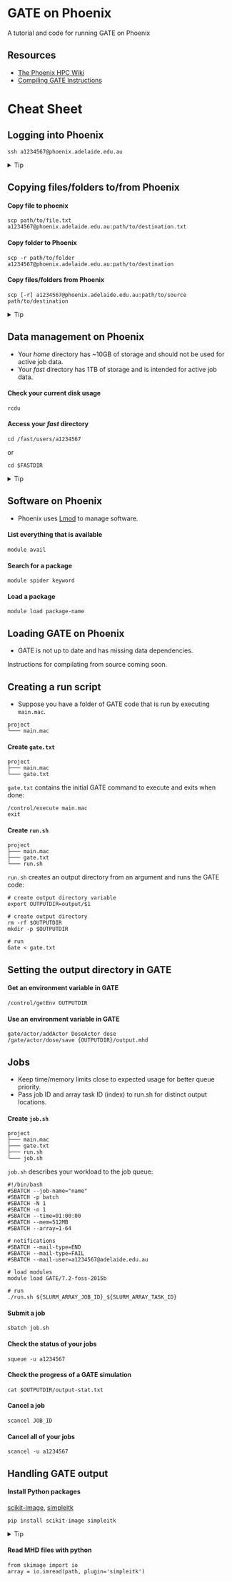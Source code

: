 # GATE on Phoenix
A tutorial and code for running GATE on Phoenix

## Resources

 - [The Phoenix HPC Wiki](https://wiki.adelaide.edu.au/hpc/index.php/Main_Page)
 - [Compiling GATE Instructions](https://opengate.readthedocs.io/en/latest/compilation_instructions.html)

# Cheat Sheet

## Logging into Phoenix

```
ssh a1234567@phoenix.adelaide.edu.au
```

<details>
<summary>Tip</summary>
  
Set up [SSH keys](https://www.digitalocean.com/community/tutorials/ssh-essentials-working-with-ssh-servers-clients-and-keys) for better security and not having to type your password:

```
ssh-keygen
ssh-copy-id a1234567@phoenix.adelaide.edu.au
```
  
</details>

## Copying files/folders to/from Phoenix

#### Copy file to phoenix

```
scp path/to/file.txt a1234567@phoenix.adelaide.edu.au:path/to/destination.txt
```

#### Copy folder to Phoenix

```
scp -r path/to/folder a1234567@phoenix.adelaide.edu.au:path/to/destination
```

#### Copy files/folders from Phoenix

```
scp [-r] a1234567@phoenix.adelaide.edu.au:path/to/source path/to/destination
```

<details>
<summary>Tip</summary>
  
Check out [rsync](https://www.digitalocean.com/community/tutorials/how-to-use-rsync-to-sync-local-and-remote-directories-on-a-vps), an alternative to `scp` that only copies files that have been updated.
  
For larger, longer-term projects use [git](https://rogerdudler.github.io/git-guide/) and GitHub for version control.
  
</details>

## Data management on Phoenix

- Your *home* directory has ~10GB of storage and should not be used for active job data. 
- Your *fast* directory has 1TB of storage and is intended for active job data.

#### Check your current disk usage

```
rcdu
```

#### Access your *fast* directory

```
cd /fast/users/a1234567
```

or

```
cd $FASTDIR
```

<details>
<summary>Tip</summary>
  
Create a [symbolic link](https://kb.iu.edu/d/abbe) to your fast directory in your home directory

```
ln -s /fast/users/a1234567 ~/fast
```

so that you can shorten your `scp` commands from

```
scp file a1608007@phoenix.adelaide.edu.au:/fast/users/a1608007/file
```

to

```
scp file a1608007@phoenix.adelaide.edu.au:fast/file
```
  
</details>

## Software on Phoenix

 - Phoenix uses [Lmod](https://lmod.readthedocs.io/en/latest/) to manage software.
 
#### List everything that is available

```
module avail
```

#### Search for a package

```
module spider keyword
```

#### Load a package

```
module load package-name
```

## Loading GATE on Phoenix

 - GATE is not up to date and has missing data dependencies.

Instructions for compilating from source coming soon.

## Creating a run script

 - Suppose you have a folder of GATE code that is run by executing `main.mac`.

```
project
└─── main.mac
```

#### Create `gate.txt`

```
project
├─── main.mac
└─── gate.txt
```

`gate.txt` contains the initial GATE command to execute and exits when done:

```
/control/execute main.mac
exit
```

#### Create `run.sh`

```
project
├─── main.mac
├─── gate.txt
└─── run.sh
```

`run.sh` creates an output directory from an argument and runs the GATE code:

```
# create output directory variable
export OUTPUTDIR=output/$1

# create output directory
rm -rf $OUTPUTDIR
mkdir -p $OUTPUTDIR

# run
Gate < gate.txt
```

## Setting the output directory in GATE

#### Get an environment variable in GATE

```
/control/getEnv OUTPUTDIR
```

#### Use an environment variable in GATE

```
gate/actor/addActor DoseActor dose
/gate/actor/dose/save {OUTPUTDIR}/output.mhd
```

## Jobs

 - Keep time/memory limits close to expected usage for better queue priority.
 - Pass job ID and array task ID (index) to run.sh for distinct output locations.

#### Create `job.sh`

```
project
├─── main.mac
├─── gate.txt
├─── run.sh
└─── job.sh
```

`job.sh` describes your workload to the job queue:

```
#!/bin/bash
#SBATCH	--job-name="name"
#SBATCH -p batch
#SBATCH -N 1
#SBATCH -n 1
#SBATCH --time=01:00:00
#SBATCH --mem=512MB
#SBATCH --array=1-64

# notifications
#SBATCH --mail-type=END
#SBATCH --mail-type=FAIL
#SBATCH --mail-user=a1234567@adelaide.edu.au

# load modules
module load GATE/7.2-foss-2015b

# run
./run.sh ${SLURM_ARRAY_JOB_ID}_${SLURM_ARRAY_TASK_ID}
```

#### Submit a job

```
sbatch job.sh
```

#### Check the status of your jobs

```
squeue -u a1234567
```

#### Check the progress of a GATE simulation

```
cat $OUTPUTDIR/output-stat.txt
```

#### Cancel a job

```
scancel JOB_ID
```

#### Cancel all of your jobs

```
scancel -u a1234567
```

## Handling GATE output

#### Install Python packages

[scikit-image](https://scikit-image.org/), [simpleitk](https://simpleitk.org/)

```
pip install scikit-image simpleitk
```

<details>
<summary>Tip</summary>
  
When scikit-image is installed using [Anaconda](https://www.anaconda.com/products/individual) it also installs low-level libraries that increase performance:

```
conda install scikit-image
```
  
</details>

#### Read MHD files with python

```
from skimage import io
array = io.imread(path, plugin='simpleitk')
```


